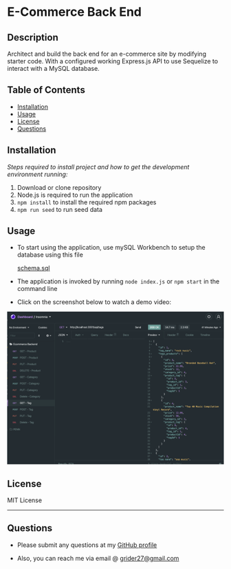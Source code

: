 # E-Commerce Back End

## Description 
  
Architect and build the back end for an e-commerce site by modifying starter code. With a configured working Express.js API to use Sequelize to interact with a MySQL database.

## Table of Contents
* [Installation](#installation)
* [Usage](#usage)
* [License](#license)
* [Questions](#questions)

## Installation

*Steps required to install project and how to get the development environment running:*


1. Download or clone repository
2. Node.js is required to run the application
3. `npm install` to install the required npm packages
4. `npm run seed` to run seed data

## Usage

* To start using the application, use mySQL Workbench to setup the database using this file

    [schema.sql](./db/schema.sql)

* The application is invoked by running `node index.js` or `npm start` in the command line

* Click on the screenshot below to watch a demo video:

[![Demo of E-Commerce Back End](./dist/final.png)]()

## License

MIT License

---

## Questions

* Please submit any questions at my [GitHub profile](https://github.com/grider27)

* Also, you can reach me via email @ grider27@gmail.com
